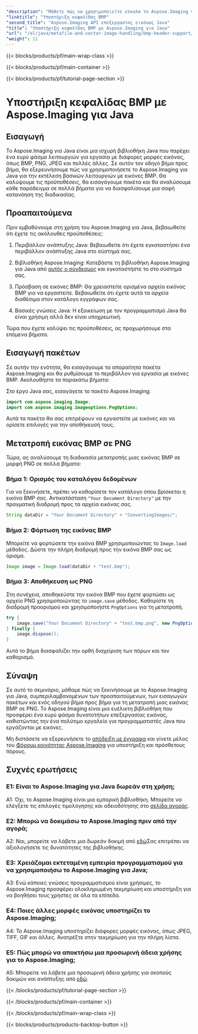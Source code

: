 ```yaml
---
"description": "Μάθετε πώς να χρησιμοποιείτε εύκολα το Aspose.Imaging για κεφαλίδα Java σε BMP. Εισαγάγετε πακέτα, φορτώστε εικόνες και αποθηκεύστε σε διαφορετικές μορφές βήμα προς βήμα."
"linktitle": "Υποστήριξη κεφαλίδας BMP"
"second_title": "Aspose.Imaging API επεξεργασίας εικόνας Java"
"title": "Υποστήριξη κεφαλίδας BMP με Aspose.Imaging για Java"
"url": "/el/java/metafile-and-vector-image-handling/bmp-header-support/"
"weight": 11
---
```


{{< blocks/products/pf/main-wrap-class >}}

{{< blocks/products/pf/main-container >}}

{{< blocks/products/pf/tutorial-page-section >}}

# Υποστήριξη κεφαλίδας BMP με Aspose.Imaging για Java

## Εισαγωγή

Το Aspose.Imaging για Java είναι μια ισχυρή βιβλιοθήκη Java που παρέχει ένα ευρύ φάσμα λειτουργιών για εργασία με διάφορες μορφές εικόνας, όπως BMP, PNG, JPEG και πολλές άλλες. Σε αυτόν τον οδηγό βήμα προς βήμα, θα εξερευνήσουμε πώς να χρησιμοποιήσετε το Aspose.Imaging για Java για την εκτέλεση βασικών λειτουργιών με εικόνες BMP. Θα καλύψουμε τις προϋποθέσεις, θα εισαγάγουμε πακέτα και θα αναλύσουμε κάθε παράδειγμα σε πολλά βήματα για να διασφαλίσουμε μια σαφή κατανόηση της διαδικασίας.

## Προαπαιτούμενα

Πριν εμβαθύνουμε στη χρήση του Aspose.Imaging για Java, βεβαιωθείτε ότι έχετε τις ακόλουθες προϋποθέσεις:

1. Περιβάλλον ανάπτυξης Java: Βεβαιωθείτε ότι έχετε εγκαταστήσει ένα περιβάλλον ανάπτυξης Java στο σύστημά σας.

2. Βιβλιοθήκη Aspose.Imaging: Κατεβάστε τη βιβλιοθήκη Aspose.Imaging για Java από [αυτός ο σύνδεσμος](https://releases.aspose.com/imaging/java/) και εγκαταστήστε το στο σύστημά σας.

3. Πρόσβαση σε εικόνες BMP: Θα χρειαστείτε ορισμένα αρχεία εικόνας BMP για να εργαστείτε. Βεβαιωθείτε ότι έχετε αυτά τα αρχεία διαθέσιμα στον κατάλογο εγγράφων σας.

4. Βασικές γνώσεις Java: Η εξοικείωση με τον προγραμματισμό Java θα είναι χρήσιμη αλλά δεν είναι υποχρεωτική.

Τώρα που έχετε καλύψει τις προϋποθέσεις, ας προχωρήσουμε στα επόμενα βήματα.

## Εισαγωγή πακέτων

Σε αυτήν την ενότητα, θα εισαγάγουμε τα απαραίτητα πακέτα Aspose.Imaging και θα ρυθμίσουμε το περιβάλλον για εργασία με εικόνες BMP. Ακολουθήστε τα παρακάτω βήματα:

Στο έργο Java σας, εισαγάγετε το πακέτο Aspose.Imaging:

```java
import com.aspose.imaging.Image;
import com.aspose.imaging.imageoptions.PngOptions;
```

Αυτά τα πακέτα θα σας επιτρέψουν να εργαστείτε με εικόνες και να ορίσετε επιλογές για την αποθήκευσή τους.

## Μετατροπή εικόνας BMP σε PNG

Τώρα, ας αναλύσουμε τη διαδικασία μετατροπής μιας εικόνας BMP σε μορφή PNG σε πολλά βήματα:

### Βήμα 1: Ορισμός του καταλόγου δεδομένων

Για να ξεκινήσετε, πρέπει να καθορίσετε τον κατάλογο όπου βρίσκεται η εικόνα BMP σας. Αντικατάσταση `"Your Document Directory"` με την πραγματική διαδρομή προς τα αρχεία εικόνας σας.

```java
String dataDir = "Your Document Directory" + "ConvertingImages/";
```

### Βήμα 2: Φόρτωση της εικόνας BMP

Μπορείτε να φορτώσετε την εικόνα BMP χρησιμοποιώντας το `Image.load` μέθοδος. Δώστε την πλήρη διαδρομή προς την εικόνα BMP σας ως όρισμα.

```java
Image image = Image.load(dataDir + "test.bmp");
```

### Βήμα 3: Αποθήκευση ως PNG

Στη συνέχεια, αποθηκεύστε την εικόνα BMP που έχετε φορτώσει ως αρχείο PNG χρησιμοποιώντας το `image.save` μέθοδος. Καθορίστε τη διαδρομή προορισμού και χρησιμοποιήστε `PngOptions` για τη μετατροπή.

```java
try {
    image.save("Your Document Directory" + "test.bmp.png", new PngOptions());
} finally {
    image.dispose();
}
```

Αυτό το βήμα διασφαλίζει την ορθή διαχείριση των πόρων και τον καθαρισμό.

## Σύναψη

Σε αυτό το σεμινάριο, μάθαμε πώς να ξεκινήσουμε με το Aspose.Imaging για Java, συμπεριλαμβανομένων των προαπαιτούμενων, των εισαγωγών πακέτων και ενός οδηγού βήμα προς βήμα για τη μετατροπή μιας εικόνας BMP σε PNG. Το Aspose.Imaging είναι μια ευέλικτη βιβλιοθήκη που προσφέρει ένα ευρύ φάσμα δυνατοτήτων επεξεργασίας εικόνας, καθιστώντας την ένα πολύτιμο εργαλείο για προγραμματιστές Java που εργάζονται με εικόνες.

Μη διστάσετε να εξερευνήσετε το [απόδειξη με έγγραφα](https://reference.aspose.com/imaging/java/) και γίνετε μέλος του [Φόρουμ κοινότητας Aspose.Imaging](https://forum.aspose.com/) για υποστήριξη και πρόσθετους πόρους.

## Συχνές ερωτήσεις

### Ε1: Είναι το Aspose.Imaging για Java δωρεάν στη χρήση;

A1: Όχι, το Aspose.Imaging είναι μια εμπορική βιβλιοθήκη. Μπορείτε να ελέγξετε τις επιλογές τιμολόγησης και αδειοδότησης στο [σελίδα αγοράς](https://purchase.aspose.com/buy).

### Ε2: Μπορώ να δοκιμάσω το Aspose.Imaging πριν από την αγορά;

A2: Ναι, μπορείτε να λάβετε μια δωρεάν δοκιμή από [εδώ](https://releases.aspose.com/)Σας επιτρέπει να αξιολογήσετε τις δυνατότητες της βιβλιοθήκης.

### Ε3: Χρειάζομαι εκτεταμένη εμπειρία προγραμματισμού για να χρησιμοποιήσω το Aspose.Imaging για Java;

A3: Ενώ κάποιες γνώσεις προγραμματισμού είναι χρήσιμες, το Aspose.Imaging προσφέρει ολοκληρωμένη τεκμηρίωση και υποστήριξη για να βοηθήσει τους χρήστες σε όλα τα επίπεδα.

### Ε4: Ποιες άλλες μορφές εικόνας υποστηρίζει το Aspose.Imaging;

A4: Το Aspose.Imaging υποστηρίζει διάφορες μορφές εικόνας, όπως JPEG, TIFF, GIF και άλλες. Ανατρέξτε στην τεκμηρίωση για την πλήρη λίστα.

### Ε5: Πώς μπορώ να αποκτήσω μια προσωρινή άδεια χρήσης για το Aspose.Imaging;

A5: Μπορείτε να λάβετε μια προσωρινή άδεια χρήσης για σκοπούς δοκιμών και ανάπτυξης από [εδώ](https://purchase.aspose.com/temporary-license/).

{{< /blocks/products/pf/tutorial-page-section >}}

{{< /blocks/products/pf/main-container >}}

{{< /blocks/products/pf/main-wrap-class >}}

{{< blocks/products/products-backtop-button >}}